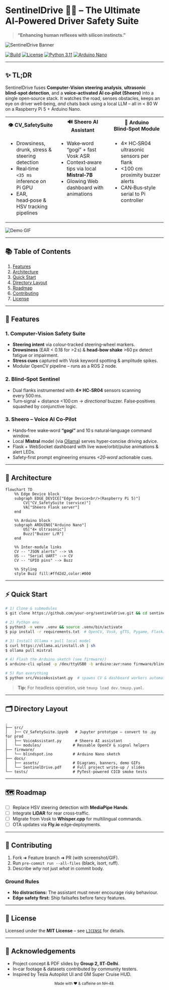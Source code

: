 # SentinelDrive 🚗💡 – The Ultimate AI‑Powered Driver Safety Suite

> **“Enhancing human reflexes with silicon instincts.”**

![SentinelDrive Banner](docs/assets/banner.png)

[![Build](https://img.shields.io/github/actions/workflow/status/your‑org/sentineldrive/ci.yml?style=flat-square)](…)
[![License](https://img.shields.io/github/license/your‑org/sentineldrive?style=flat-square)](LICENSE)
[![Python 3.11](https://img.shields.io/badge/python-3.11+-blue.svg?logo=python\&style=flat-square)](https://www.python.org/)
[![Arduino Nano](https://img.shields.io/badge/hardware-arduino%20nano-green?style=flat-square\&logo=arduino)](https://www.arduino.cc/)

---

## ✨ TL;DR

SentinelDrive fuses **Computer‑Vision steering analysis**, **ultrasonic blind‑spot detection**, and a **voice‑activated AI co‑pilot (Sheero)** into a single open‑source stack.  It watches the road, senses obstacles, keeps an eye on driver well‑being, *and* chats back using a local LLM – all in < 80 W on a Raspberry Pi 5 + Arduino Nano.

<table>
<tr><th align="center">👁️ CV_SafetySuite</th><th align="center">🔊 Sheero AI Assistant</th><th align="center">📡 Arduino Blind‑Spot Module</th></tr>
<tr><td valign="top"><ul><li>Drowsiness, drunk, stress & steering detection</li><li>Real‑time <code>&lt;35 ms</code> inference on Pi GPU</li><li>EAR, head‑pose &amp; HSV tracking pipelines</li></ul></td><td valign="top"><ul><li>Wake‑word “gogi” + fast Vosk ASR</li><li>Context‑aware tips via local <strong>Mistral‑7B</strong></li><li>Glowing Web dashboard with animations</li></ul></td><td valign="top"><ul><li>4× HC‑SR04 ultrasonic sensors per flank</li><li>&lt;100 cm proximity buzzer alerts</li><li>CAN‑Bus‑style serial to Pi controller</li></ul></td></tr>
</table>

![Demo GIF](docs/assets/demo.gif)

---

## 📚 Table of Contents

1. [Features](#features)
2. [Architecture](#architecture)
3. [Quick Start](#quick-start)
4. [Directory Layout](#directory-layout)
5. [Roadmap](#roadmap)
6. [Contributing](#contributing)
7. [License](#license)

---

## 🚀 Features <a name="features"></a>

### 1. Computer‑Vision Safety Suite

* **Steering intent** via colour‑tracked steering‑wheel markers.
* **Drowsiness** (EAR < 0.18 for >2 s) & **head‑bow shake** >60 px detect fatigue or impairment.
* **Stress cues** captured with Vosk keyword spotting & amplitude spikes.
* Modular OpenCV pipeline – runs as a ROS 2 node.

### 2. Blind‑Spot Sentinel

* Dual flanks instrumented with **4× HC‑SR04** sensors scanning every 500 ms.
* Turn‑signal + distance <100 cm → *directional* buzzer.  False‑positives squashed by conjunctive logic.

### 3. Sheero – Voice AI Co‑Pilot

* Hands‑free wake‑word **“gogi”** and 10 s natural‑language command window.
* Local **Mistral** model (via [Ollama](https://github.com/jmorganca/ollama)) serves hyper‑concise driving advice.
* Flask + WebSocket dashboard with live wave/orbit/pulse animations & alert LEDs.
* Safety‑first prompt engineering ensures *<20‑word* actionable cues.

---

## 🧩 Architecture <a name="architecture"></a>

```mermaid
flowchart TD
    %% Edge Device block
    subgraph EDGE_DEVICE["Edge Device<br/>(Raspberry Pi 5)"]
        CV["CV_SafetySuite (service)"]
        VA["Sheero Flask server"]
    end

    %% Arduino block
    subgraph ARDUINO["Arduino Nano"]
        US["4× Ultrasonic"]
        Buzz["Buzzer L/R"]
    end

    %% Inter‑module links
    CV -- "JSON alerts" --> VA
    US -- "Serial UART" --> CV
    CV -- "GPIO pins" --> Buzz

    %% Styling
    style Buzz fill:#ffd2d2,color:#000
```

---

## ⚡️ Quick Start <a name="quick-start"></a>

```bash
# 1) Clone & submodules
$ git clone https://github.com/your‑org/sentineldrive.git && cd sentineldrive

# 2) Python env
$ python3 -m venv .venv && source .venv/bin/activate
$ pip install -r requirements.txt  # OpenCV, Vosk, gTTS, Pygame, Flask…

# 3) Install Ollama + pull local model
$ curl https://ollama.ai/install.sh | sh
$ ollama pull mistral

# 4) Flash the Arduino sketch (see firmware/)
$ arduino-cli upload -p /dev/ttyUSB0 -b arduino:avr:nano firmware/blindspot.ino

# 5) Run everything
$ python src/VoiceAssistant.py  # spawns CV & dashboard workers automatically
```

> **Tip:** For headless operation, use `tmuxp load dev.tmuxp.yaml`.

---

## 🗂 Directory Layout <a name="directory-layout"></a>

```
.
├── src/
│   ├── CV_SafetySuite.ipynb   # Jupyter prototype – convert to .py for prod
│   ├── VoiceAssistant.py      # Sheero AI assistant
│   └── modules/              # Reusable OpenCV & signal helpers
├── firmware/
│   └── blindspot.ino         # Arduino Nano sketch
├── docs/
│   ├── assets/               # Diagrams, banners, demo GIFs
│   └── SentinelDrive.pdf     # Full project write‑up / slides
└── tests/                    # PyTest‑powered CICD smoke tests
```

---

## 🗺 Roadmap <a name="roadmap"></a>

* [ ] Replace HSV steering detection with **MediaPipe Hands**.
* [ ] Integrate **LiDAR** for rear cross‑traffic.
* [ ] Migrate from Vosk to **Whisper.cpp** for multilingual commands.
* [ ] OTA updates via **Fly.io** edge‑deployments.

---

## 🤝 Contributing <a name="contributing"></a>

1. Fork ➜ Feature branch ➜ PR (with screenshot/GIF).
2. Run `pre‑commit run ‑‑all-files` (black, isort, ruff).
3. Describe *why* not just *what* in commit body.

### Ground Rules

* **No distractions:** The assistant must never encourage risky behaviour.
* **Edge safety first:** Ship failsafes before fancy features.

---

## 📜 License <a name="license"></a>

Licensed under the **MIT License** – see [`LICENSE`](LICENSE) for details.

---

## 🙏 Acknowledgements

* Project concept & PDF slides by **Group 2, IIT‑Delhi**.
* In‑car footage & datasets contributed by community testers.
* Inspired by Tesla Autopilot UI and GM Super Cruise HUD.

<div align="center">
   <sub>Made with ❤️ & caffeine on NH‑48.</sub>
</div>
